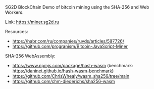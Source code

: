 SG2D BlockChain Demo of bitcoin mining using the SHA-256 and Web Workers.

Link: https://miner.sg2d.ru

Resources:

* https://habr.com/ru/companies/ruvds/articles/587726/
* https://github.com/progranism/Bitcoin-JavaScript-Miner

SHA-256 WebAssembly:

* https://www.npmjs.com/package/hash-wasm (benchmark: https://daninet.github.io/hash-wasm-benchmark)
* https://github.com/ChrisWhealy/wasm_sha256/tree/main
* https://github.com/chm-diederichs/sha256-wasm
